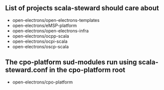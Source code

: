 ## List of projects scala-steward should care about
- open-electrons/open-electrons-templates
- open-electrons/eMSP-platform
- open-electrons/open-electrons-infra
- open-electrons/ocpp-scala
- open-electrons/ocpi-scala
- open-electrons/oscp-scala
## The cpo-platform sud-modules run using scala-steward.conf in the cpo-platform root
- open-electrons/cpo-platform
